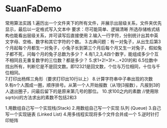 # SuanFaDemo
常用算法实践
1.遍历出一个文件夹下的所有文件，并展示出层级关系，文件夹优先显示，最后以一定格式写入文本中
    要求：尽可能简单、逻辑清晰
           所选存储格式结构也能看出层级关系，并可读写后直接使用
2.输入一行字符，分别统计出其中英文字母、空格、数字和其它字符的个数。
3.古典问题：有一对兔子，从出生后第3个月起每个月都生一对兔子，小兔子长到第三个月后每个月又生一对兔子，假如兔子都不死，问每个月的兔子总数为多少？
4.有1,2,3,4四个数字，能组成多少个互不相同且无重复数字的三位数？都是多少？
5.求1+2!+3!+...+20!的和
6.5位数中找出所有，判断它是不是回文数。即12321是回文数，个位与万位相同，十位与千位相同。    
7.打印出杨辉三角形（要求打印出10行以上）
8.计算字符串中子串出现的次数   
9.有n个人围成一圈，顺序排号。从第一个人开始报数（从1到3报数），凡报到3的人退出圈子，问最后留下的是原来第几号的那位。 
10.求100之内的素数    //使用除sqrt(n)的方法求出的素数不包括2和3 


1.用数组自己写一个实现栈(Stack)
2.用数组自己写一个实现 队列 (Queue)
3.自己写一个实现链表 (Linked List)
4.用多线程实现将多个文件合并成一个
5.逆时针打印矩阵 
